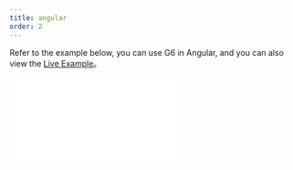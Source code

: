 ```yaml
---
title: angular
order: 2
---
```


Refer to the example below, you can use G6 in Angular, and you can also view the [Live Example](https://codesandbox.io/p/sandbox/g6-angular-2gv4rt?file=%2Fsrc%2Fapp%2Fapp.component.ts%3A11%2C1)。

<embed src="@/common/angular-snippet"></embed>
